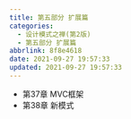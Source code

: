 ```yaml
---
title: 第五部分 扩展篇
categories: 
  - 设计模式之禅(第2版)
  - 第五部分 扩展篇
abbrlink: 8f8e4618
date: 2021-09-27 19:57:33
updated: 2021-09-27 19:57:33
---
```

- 第37章 MVC框架 
- 第38章 新模式
